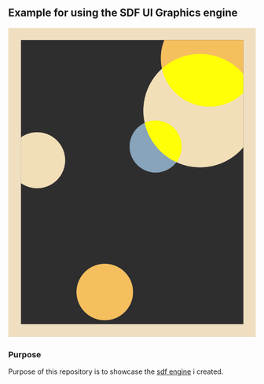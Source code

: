 ## Example for using the SDF UI Graphics engine

<img src="./image.png">

### Purpose 

Purpose of this repository is to showcase the [sdf engine](https://github.com/sebastianjkern/sdf_ui) i created.